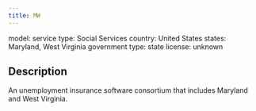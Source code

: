 ```yaml
---
title: MW
---
```


model: 
service type: Social Services
country: United States
states: Maryland, West Virginia
government type: state
license: unknown

## Description
An unemployment insurance software consortium that includes Maryland and West Virginia.
